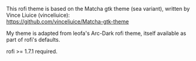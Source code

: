 This rofi theme is based on the Matcha gtk theme (sea variant), written by Vince Liuice (vinceliuice):  
https://github.com/vinceliuice/Matcha-gtk-theme

My theme is adapted from leofa's Arc-Dark rofi theme, itself available as part of rofi's defaults.

rofi >= 1.7.1 required.
